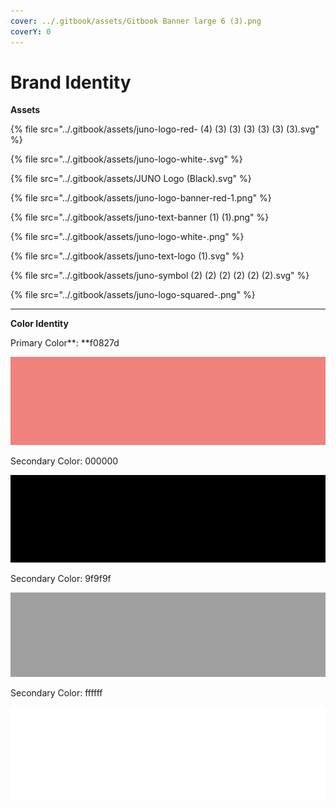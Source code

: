 ```yaml
---
cover: ../.gitbook/assets/Gitbook Banner large 6 (3).png
coverY: 0
---
```


# Brand Identity

**Assets**

{% file src="../.gitbook/assets/juno-logo-red- (4) (3) (3) (3) (3) (3) (3).svg" %}

{% file src="../.gitbook/assets/juno-logo-white-.svg" %}

{% file src="../.gitbook/assets/JUNO Logo (Black).svg" %}

{% file src="../.gitbook/assets/juno-logo-banner-red-1.png" %}

{% file src="../.gitbook/assets/juno-text-banner (1) (1).png" %}

{% file src="../.gitbook/assets/juno-logo-white-.png" %}

{% file src="../.gitbook/assets/juno-text-logo (1).svg" %}

{% file src="../.gitbook/assets/juno-symbol (2) (2) (2) (2) (2) (2).svg" %}

{% file src="../.gitbook/assets/juno-logo-squared-.png" %}

****

**Color Identity**

Primary Color**: **f0827d

![](<../.gitbook/assets/juno-primary-color (1) (1) (1) (1) (1) (1) (1).png>)

Secondary Color: 000000

![](../.gitbook/assets/juno-secondary-color-black-.png)

Secondary Color: 9f9f9f

![](../.gitbook/assets/juno-secondary-color-grey-.png)

Secondary Color: ffffff

![](../.gitbook/assets/juno-secondary-color-white-.png)
